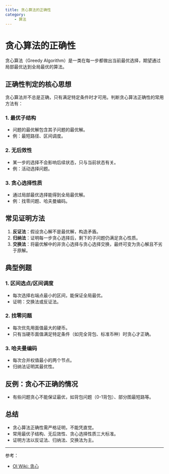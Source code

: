 ```yaml
---
title: 贪心算法的正确性
category:
    - 算法
---
```


# 贪心算法的正确性

贪心算法（Greedy Algorithm）是一类在每一步都做出当前最优选择，期望通过局部最优达到全局最优的算法。

## 正确性判定的核心思想
贪心算法并不总是正确，只有满足特定条件时才可用。判断贪心算法正确性的常用方法有：

### 1. 最优子结构
- 问题的最优解包含其子问题的最优解。
- 例：最短路径、区间调度。

### 2. 无后效性
- 某一步的选择不会影响后续状态，只与当前状态有关。
- 例：活动选择问题。

### 3. 贪心选择性质
- 通过局部最优选择能得到全局最优解。
- 例：找零问题、哈夫曼编码。

## 常见证明方法
1. **反证法**：假设贪心解不是最优解，构造矛盾。
2. **归纳法**：证明每一步贪心选择后，剩下的子问题仍满足贪心性质。
3. **交换法**：将最优解中的非贪心选择与贪心选择交换，最终可变为贪心解且不劣于原解。

## 典型例题
### 1. 区间选点/区间调度
- 每次选择右端点最小的区间，能保证全局最优。
- 证明：交换法或反证法。

### 2. 找零问题
- 每次优先用面值最大的硬币。
- 只有当硬币面值满足特定条件（如完全背包、标准币种）时贪心才正确。

### 3. 哈夫曼编码
- 每次合并权值最小的两个节点。
- 归纳法证明其最优性。

## 反例：贪心不正确的情况
- 有些问题贪心不能保证最优，如背包问题（0-1背包）、部分图最短路等。

## 总结
- 贪心算法正确性需严格证明，不能凭直觉。
- 常用最优子结构、无后效性、贪心选择性质三大标准。
- 证明方法以反证法、归纳法、交换法为主。

---

参考：
- [OI Wiki: 贪心](https://oi-wiki.org/basic/greedy/)
